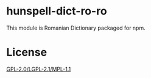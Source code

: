 # hunspell-dict-ro-ro

This module is Romanian Dictionary packaged for npm.

# License

[GPL-2.0/LGPL-2.1/MPL-1.1](https://github.com/kwonoj/hunspell-dict/blob/master/packages/ro-ro/LICENSE)